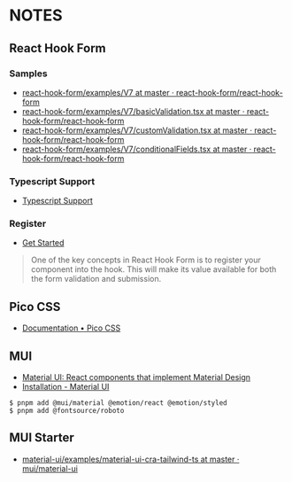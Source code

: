# NOTES

## React Hook Form

### Samples

- [react-hook-form/examples/V7 at master · react-hook-form/react-hook-form](https://github.com/react-hook-form/react-hook-form/tree/master/examples/V7)
- [react-hook-form/examples/V7/basicValidation.tsx at master · react-hook-form/react-hook-form](https://github.com/react-hook-form/react-hook-form/blob/master/examples/V7/basicValidation.tsx)
- [react-hook-form/examples/V7/customValidation.tsx at master · react-hook-form/react-hook-form](https://github.com/react-hook-form/react-hook-form/blob/master/examples/V7/customValidation.tsx)
- [react-hook-form/examples/V7/conditionalFields.tsx at master · react-hook-form/react-hook-form](https://github.com/react-hook-form/react-hook-form/blob/master/examples/V7/conditionalFields.tsx)

### Typescript Support

- [Typescript Support](https://react-hook-form.com/ts)

### Register

- [Get Started](https://www.react-hook-form.com/get-started#Registerfields)

> One of the key concepts in React Hook Form is to register your component into the hook. This will make its value available for both the form validation and submission.

## Pico CSS

- [Documentation • Pico CSS](https://picocss.com/docs)

## MUI

- [Material UI: React components that implement Material Design](https://mui.com/material-ui/)
- [Installation - Material UI](https://mui.com/material-ui/getting-started/installation/)

```shell
$ pnpm add @mui/material @emotion/react @emotion/styled
$ pnpm add @fontsource/roboto
```

## MUI Starter

- [material-ui/examples/material-ui-cra-tailwind-ts at master · mui/material-ui](https://github.com/mui/material-ui/tree/master/examples/material-ui-cra-tailwind-ts)